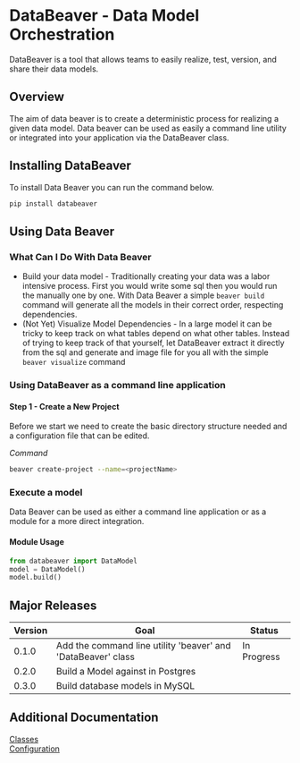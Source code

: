 # DataBeaver - Data Model Orchestration
DataBeaver is a tool that allows teams to easily realize, test, version, and share their data models. 

## Overview
The aim of data beaver is to create a deterministic process for realizing a given data model.
Data beaver can be used as easily a command line utility or integrated into your application via the DataBeaver class. 
 
## Installing DataBeaver
To install Data Beaver you can run the command below.
```bash
pip install databeaver
```

## Using Data Beaver
### What Can I Do With Data Beaver
* Build your data model - Traditionally creating your data was a labor intensive process. First you would write some sql
then you would run the manually one by one. With Data Beaver a simple `beaver build` command will generate all the models
in their correct order, respecting dependencies. 
* (Not Yet) Visualize Model Dependencies - In a large model it can be tricky to keep track on what tables depend on what
other tables. Instead of trying to keep track of that yourself, let DataBeaver extract it directly from the sql and generate
and image file for you all with the simple `beaver visualize` command
  
### Using DataBeaver as a command line application 
#### Step 1 - Create a New Project
Before we start we need to create the basic directory structure needed and a configuration file that can be edited.  

*Command* 
```bash
beaver create-project --name=<projectName>
```


### Execute a model 
Data Beaver can be used as either a command line application or as a module for a more direct integration. 
#### Module Usage
```python
from databeaver import DataModel
model = DataModel()
model.build()
```



## Major Releases
| Version | Goal |Status|
|---------|----------------------------------------------------------|------|
|0.1.0    | Add the command line utility 'beaver' and 'DataBeaver' class |In Progress|
|0.2.0    | Build a Model against in Postgres                        ||
|0.3.0    | Build database models in MySQL                           ||

## Additional Documentation
[Classes](./docs/classes.md)<br>
[Configuration](./docs/configuration.md)

